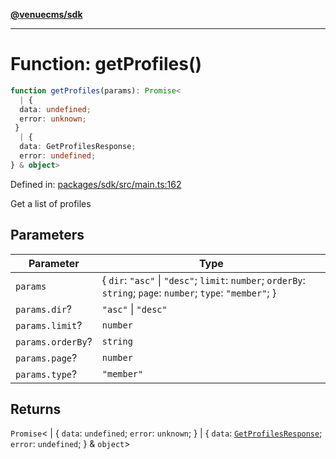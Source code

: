 [**@venuecms/sdk**](../Index.md)

***

# Function: getProfiles()

```ts
function getProfiles(params): Promise<
  | {
  data: undefined;
  error: unknown;
 }
  | {
  data: GetProfilesResponse;
  error: undefined;
} & object>
```

Defined in: [packages/sdk/src/main.ts:162](https://github.com/venuecms/sdk/blob/856f3c21fe737a18a698a4045f39e91f8662f370/packages/sdk/src/main.ts#L162)

Get a list of profiles

## Parameters

| Parameter | Type |
| ------ | ------ |
| `params` | \{ `dir`: `"asc"` \| `"desc"`; `limit`: `number`; `orderBy`: `string`; `page`: `number`; `type`: `"member"`; \} |
| `params.dir`? | `"asc"` \| `"desc"` |
| `params.limit`? | `number` |
| `params.orderBy`? | `string` |
| `params.page`? | `number` |
| `params.type`? | `"member"` |

## Returns

`Promise`\<
  \| \{
  `data`: `undefined`;
  `error`: `unknown`;
 \}
  \| \{
  `data`: [`GetProfilesResponse`](../type-aliases/GetProfilesResponse.md);
  `error`: `undefined`;
 \} & `object`\>
